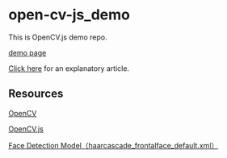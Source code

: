 # open-cv-js_demo

This is OpenCV.js demo repo.

[demo page](https://fujiya228.github.io/open-cv-js_demo/demo/)

[Click here](https://fujiya228.com/opencv-js) for an explanatory article.

## Resources

[OpenCV](https://github.com/opencv/opencv)

[OpenCV.js](https://docs.opencv.org/master/opencv.js)

[Face Detection Model（haarcascade_frontalface_default.xml）](https://github.com/opencv/opencv/blob/master/data/haarcascades/haarcascade_frontalface_default.xml)
